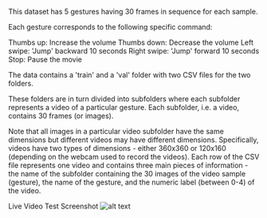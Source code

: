 This dataset has 5 gestures having 30 frames in sequence for each sample.

Each gesture corresponds to the following specific command:

Thumbs up: Increase the volume
Thumbs down: Decrease the volume
Left swipe: 'Jump' backward 10 seconds
Right swipe: 'Jump' forward 10 seconds
Stop: Pause the movie

The data contains a 'train' and a 'val' folder with two CSV files for the two folders. 

These folders are in turn divided into subfolders where each subfolder represents a video of a particular gesture. Each subfolder, i.e. a video, contains 30 frames (or images). 

Note that all images in a particular video subfolder have the same dimensions but different videos may have different dimensions. Specifically, videos have two types of dimensions - either 360x360 or 120x160 (depending on the webcam used to record the videos).
Each row of the CSV file represents one video and contains three main pieces of information - the name of the subfolder containing the 30 images of the video sample (gesture), the name of the gesture, and the numeric label (between 0-4) of the video.

Live Video Test Screenshot
![alt text](<Screenshot 2024-06-07 at 1.25.56 PM.png>)